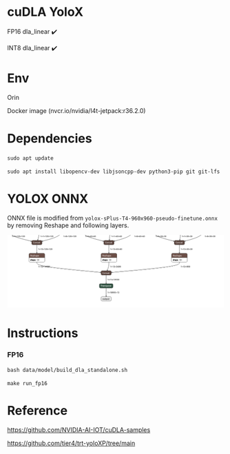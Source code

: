 # cuDLA YoloX


FP16  dla_linear  :heavy_check_mark:


INT8  dla_linear  :heavy_check_mark:


# Env


Orin


Docker image (nvcr.io/nvidia/l4t-jetpack:r36.2.0)


# Dependencies


`sudo apt update`


`sudo apt install libopencv-dev libjsoncpp-dev python3-pip git git-lfs`


# YOLOX ONNX


ONNX file is modified from `yolox-sPlus-T4-960x960-pseudo-finetune.onnx` by removing Reshape and following layers.

![image](figures/Screenshot.png "Remove")


# Instructions


### FP16


`bash data/model/build_dla_standalone.sh`

`make run_fp16`


# Reference


https://github.com/NVIDIA-AI-IOT/cuDLA-samples


https://github.com/tier4/trt-yoloXP/tree/main



